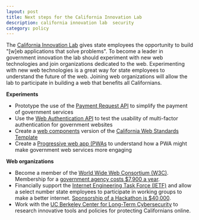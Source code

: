 ```yaml
---
layout: post
title: Next steps for the California Innovation Lab
description: california innovation lab  security
category: policy
---
```


The [California Innovation Lab](https://innovate.ca.gov/FAQs/) gives state employees the opportunity to build "[w]eb applications that solve problems". To become a leader in government innovation the lab should experiment with new web technologies and join organizations dedicated to the web. Experimenting with new web technologies is a great way for state employees to understand the future of the web. Joining web organizations will allow the lab to participate in building a web that benefits all Californians.  

**Experiments**

- Prototype the use of the [Payment Request API](https://developer.mozilla.org/en-US/docs/Web/API/Payment_Request_API) to simplify the payment of government services
- Use the [Web Authentication API](https://developer.mozilla.org/en-US/docs/Web/API/Web_Authentication_API) to test the usability of multi-factor authentication for government websites
- Create a [web components](https://developer.mozilla.org/en-US/docs/Web/Web_components) version of the [California Web Standards Template](https://webstandards.ca.gov/web-standards/)
- Create a [Progressive web app (PWAs](https://developer.mozilla.org/en-US/Apps/Progressive) to understand how a PWA might make government web services more engaging

**Web organizations**

- Become a member of the [World Wide Web Consortium (W3C)](https://www.w3.org/Consortium/). Membership for a [government agency costs $7,900 a year](https://www.w3.org/Consortium/fees?countryCode=US&quarter=01-01&year=2019#results).
- Financially support the [Internet Engineering Task Force (IETF)](https://ietf.org/about/) and allow a select number state employees to participate in working groups to make a better internet. [Sponsorship of a Hackathon is $40,000](https://ietf.org/how/runningcode/hackathons/).
- Work with the [UC Berkeley Center for Long-Term Cybersecurity](https://cltc.berkeley.edu/) to research innovative tools and policies for protecting Californians online.